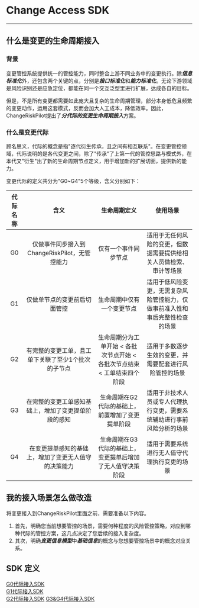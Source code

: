 # Change Access SDK
---
## 什么是变更的生命周期接入
### 背景
变更管控系统提供统一的管控能力，同时整合上游不同业务中的变更执行。除***信息标准化***外，还包含两个关键的点，分别是***接口标准化***和***能力标准化***。无论下游领域是风险识别还是应急定位，都能在同一个交互泛型里进行扩展，达成各自的目标。

但是，不是所有变更都需要如此庞大且复杂的生命周期管理，部分本身低危且频繁的变更动作，运用这套模式，反而会加大人工成本，降低效率。因此，ChangeRiskPilot提出了***分代际的变更生命周期接入***方案。


### 什么是变更代际
顾名思义，代际的概念是指"逐代衍生传承，且之间有相互联系"。在变更管控领域，代际说明的是各代变更之间，除了"传承"了上第一代的管控思路与模式外，在本代又"衍生"出了新的生命周期节点定义，用于增加新的扩展切面，提供新的能力。

变更代际的定义共分为"G0~G4"5个等级，含义分别如下：

|代际名称|含义|生命周期定义|使用场景|
|:----:|:----:|:----:|:----:|
|G0|仅做事件同步接入到ChangeRiskPilot，无管控能力|仅有一个事件同步节点|适用于无任何风险的变更，但数据需要提供给相关人员做检索、审计等场景|
|G1|仅做单节点的变更前后切面管控|生命周期中仅有一个变更节点|适用于低风险变更，无需复杂风险管控能力，仅做事前准入性和事后完整性检查的场景|
|G2|有完整的变更工单，且工单下关联了至少1个批次的子节点|生命周期分为工单开始 < 各批次节点开始 < 各批次节点结束 < 工单结束四个阶段|适用于多数逐步生效的变更，并需要配套进行风险管控的场景|
|G3|在完整的变更工单感知基础上，增加了变更提单阶段的感知|生命周期在G2代际的基础上，前置增加了变更提单阶段|适用于非技术人员或专人代理执行变更，需要系统辅助进行事前风险分析的场景|
|G4|在变更提单感知的基础上，增加了变更无人值守的决策能力|生命周期在G3代际的基础上，变更提单后增加了无人值守决策阶段|适用于需要系统进行无人值守代理执行变更的场景|

## 我的接入场景怎么做改造
将变更接入到ChangeRiskPilot里面之前，需要准备以下内容。

1. 首先，明确您当前想要管控的场景，需要何种程度的风险管控策略，对应到哪种代际的管控方案，这几点决定了您后续的接入复杂度。
2. 其次，明确***变更信息模型***中***基础信息***的概念与您想要管控场景中的概念对应关系。
## SDK 定义
[G0代际接入SDK](04-intergenerational/01-g0.md)  
[G1代际接入SDK](04-intergenerational/02-g1.md)  
[G2代际接入SDK](04-intergenerational/03-g2.md)
[G3&G4代际接入SDK](04-intergenerational/04-g3&g4.md)
